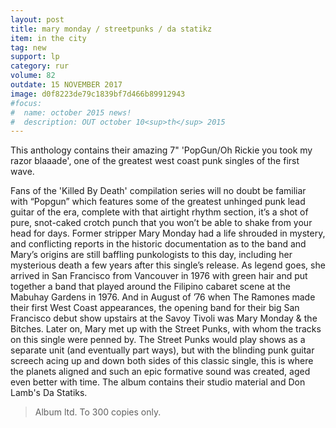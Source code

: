 ```yaml
---
layout: post
title: mary monday / streetpunks / da statikz
item: in the city
tag: new
support: lp
category: rur
volume: 82
outdate: 15 NOVEMBER 2017
image: d0f8223de79c1839bf7d466b89912943
#focus:
#  name: october 2015 news!
#  description: OUT october 10<sup>th</sup> 2015
---
```


This anthology contains their amazing 7" 'PopGun/Oh Rickie you took my razor blaaade', one of the greatest west coast punk singles of the first wave.

Fans of the 'Killed By Death' compilation series will no doubt be familiar with “Popgun” which features some of the greatest unhinged punk lead guitar of the era, complete with that airtight rhythm section, it’s a shot of pure, snot-caked crotch punch that you won’t be able to shake from your head for days.
Former stripper Mary Monday had a life shrouded in mystery, and conflicting reports in the historic documentation as to the band and Mary’s origins are still baffling punkologists to this day, including her mysterious death a few years after this single’s release. As legend goes, she arrived in San Francisco from Vancouver in 1976 with green hair and put together a band that played around the Filipino cabaret scene at the Mabuhay Gardens in 1976. And in August of ’76 when The Ramones made their first West Coast appearances, the opening band for their big San Francisco debut show upstairs at the Savoy Tivoli was Mary Monday & the Bitches. Later on, Mary met up with the Street Punks, with whom the tracks on this single
were penned by. The Street Punks would play shows as a separate unit (and eventually part ways), but with the blinding punk guitar screech acing up and down both sides of this classic single, this is where the planets aligned and such an epic formative sound was created, aged even better with time. The album contains their studio material and Don Lamb's Da Statiks.

> Album ltd. To 300 copies only.



